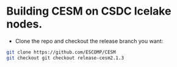 # Building CESM on CSDC Icelake nodes.

- Clone the repo and checkout the release branch you want:
```bash
git clone https://github.com/ESCOMP/CESM
git checkout git checkout release-cesm2.1.3
```

